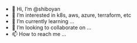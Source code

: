 - 👋 Hi, I’m @shiboyan
- 👀 I’m interested in k8s, aws, azure, terraform, etc
- 🌱 I’m currently learning ...
- 💞️ I’m looking to collaborate on ...
- 📫 How to reach me ...

<!---
shiboyan/shiboyan is a ✨ special ✨ repository because its `README.md` (this file) appears on your GitHub profile.
You can click the Preview link to take a look at your changes.
--->
